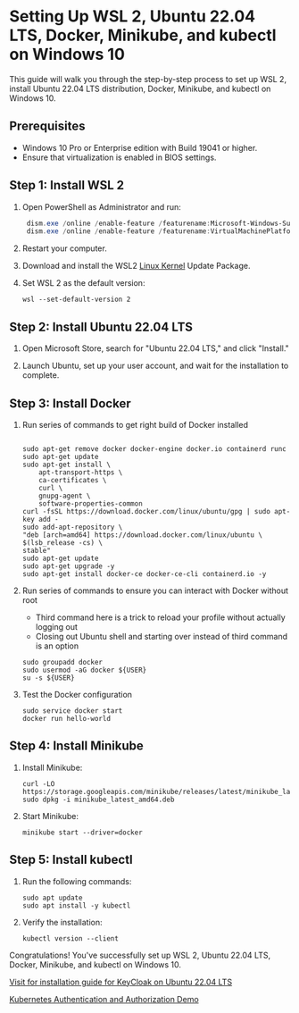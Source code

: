# Setting Up WSL 2, Ubuntu 22.04 LTS, Docker, Minikube, and kubectl on Windows 10

This guide will walk you through the step-by-step process to set up WSL 2, install Ubuntu 22.04 LTS distribution, Docker, Minikube, and kubectl on Windows 10.

## Prerequisites

- Windows 10 Pro or Enterprise edition with Build 19041 or higher.
- Ensure that virtualization is enabled in BIOS settings.

## Step 1: Install WSL 2

1. Open PowerShell as Administrator and run:
   ```powershell
    dism.exe /online /enable-feature /featurename:Microsoft-Windows-Subsystem-Linux /all /norestart
    dism.exe /online /enable-feature /featurename:VirtualMachinePlatform /all /norestart
    ```
2. Restart your computer.

3. Download and install the WSL2 [Linux Kernel](https://wslstorestorage.blob.core.windows.net/wslblob/wsl_update_x64.msi) Update Package.

4. Set WSL 2 as the default version:
    
    ```
    wsl --set-default-version 2
    ```

## Step 2: Install Ubuntu 22.04 LTS

1. Open Microsoft Store, search for "Ubuntu 22.04 LTS," and click "Install."

2. Launch Ubuntu, set up your user account, and wait for the installation to complete.

## Step 3: Install Docker

1. Run series of commands to get right build of Docker installed
    
    ```Removes the old crap, gets the dependencies right, adds Docker key, adds Docker repo, installs the new hotness
    
    sudo apt-get remove docker docker-engine docker.io containerd runc
    sudo apt-get update
    sudo apt-get install \
        apt-transport-https \
        ca-certificates \
        curl \
        gnupg-agent \
        software-properties-common
    curl -fsSL https://download.docker.com/linux/ubuntu/gpg | sudo apt-key add -
    sudo add-apt-repository \
    "deb [arch=amd64] https://download.docker.com/linux/ubuntu \
    $(lsb_release -cs) \
    stable"
    sudo apt-get update
    sudo apt-get upgrade -y
    sudo apt-get install docker-ce docker-ce-cli containerd.io -y
    ```
2. Run series of commands to ensure you can interact with Docker without root

    - Third command here is a trick to reload your profile without actually logging out
    - Closing out Ubuntu shell and starting over instead of third command is an option

    ```
    sudo groupadd docker
    sudo usermod -aG docker ${USER}
    su -s ${USER}
    ```

3. Test the Docker configuration

    ```
    sudo service docker start
    docker run hello-world
    ```

## Step 4: Install Minikube

1. Install Minikube:

    ```
    curl -LO https://storage.googleapis.com/minikube/releases/latest/minikube_latest_amd64.deb
    sudo dpkg -i minikube_latest_amd64.deb
    ```

2. Start Minikube:

    ```
    minikube start --driver=docker
    ```

## Step 5: Install kubectl
    
1.  Run the following commands:

    ```
    sudo apt update
    sudo apt install -y kubectl
    ```

2. Verify the installation:

    ```
    kubectl version --client
    ```

Congratulations! You've successfully set up WSL 2, Ubuntu 22.04 LTS, Docker, Minikube, and kubectl on Windows 10.


[Visit for installation guide for KeyCloak on Ubuntu 22.04 LTS](/Keycloak/install-guide.md)

[Kubernetes Authentication and Authorization Demo](/rbac-demo/rbac-demo.md)